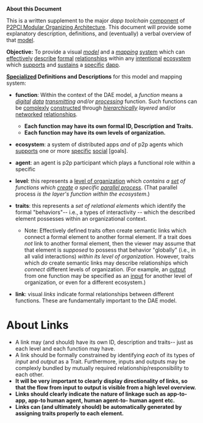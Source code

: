 **About this Document**

This is a written supplement to the major *dapp toolchain* [component](https://github.com/gcassel/Modular-Organizing-Terminology/blob/master/terms/component.md) of [P2PCI Modular Organizing Architecture](https://github.com/gcassel/Models/blob/master/p2pci-modular-organizing-architecture.md).  This document will provide some explanatory description, definitions, and (eventually) a verbal overview of that [model](https://github.com/gcassel/Modular-Organizing-Terminology/blob/master/terms/model.md).

**Objective:**  To provide a visual *[model](https://github.com/gcassel/Modular-Organization-Terminology/blob/master/terms/model.md)* and a *[mapping](https://github.com/gcassel/Modular-Organization-Terminology/blob/master/terms/map.md)* [system](https://github.com/gcassel/Modular-Organization-Terminology/blob/master/terms/system.md) which can [effectively](https://github.com/gcassel/Modular-Organization-Terminology/blob/master/terms/effective.md) [describe](https://github.com/gcassel/Modular-Organization-Terminology/blob/master/terms/describe.md) [formal](https://github.com/gcassel/Modular-Organization-Terminology/blob/master/terms/form.md) [relationships](https://github.com/gcassel/Modular-Organization-Terminology/blob/master/terms/relationship.md) within any [intentional](https://github.com/gcassel/Modular-Organization-Terminology/blob/master/terms/intention.md) [ecosystem](https://github.com/gcassel/Modular-Organization-Terminology/blob/master/compound-terms/ecosystem.md) which [supports](https://github.com/gcassel/Modular-Organization-Terminology/blob/master/terms/support.md) and [sustains](https://github.com/gcassel/Modular-Organization-Terminology/blob/master/terms/sustain.md) a [specific](https://github.com/gcassel/Modular-Organization-Terminology/blob/master/terms/specific.md) [dapp](https://github.com/gcassel/Modular-Organization-Terminology/blob/master/compound-terms/dapp.md).

**[Specialized](https://github.com/gcassel/Modular-Organization-Terminology/blob/master/terms/specialize.md) Definitions and Descriptions** for this model and mapping system:

* **function**: Within the context of the DAE model, a *function* means a *[digital](https://github.com/gcassel/Modular-Organization-Terminology/blob/master/terms/digital.md) [data](https://github.com/gcassel/Modular-Organization-Terminology/blob/master/terms/data.md) [transmitting](https://github.com/gcassel/Modular-Organization-Terminology/blob/master/terms/transmit.md) and/or [processing](https://github.com/gcassel/Modular-Organization-Terminology/blob/master/terms/process.md)* function.  Such functions can be [complexly](https://github.com/gcassel/Modular-Organization-Terminology/blob/master/terms/complex.md) [constructed](https://github.com/gcassel/Modular-Organization-Terminology/blob/master/terms/form.md) through *[hierarchically](https://github.com/gcassel/Modular-Organization-Terminology/blob/master/terms/hierarchy.md) layered* and/or [networked](https://github.com/gcassel/Modular-Organization-Terminology/blob/master/terms/network.md) [relationships](https://github.com/gcassel/Modular-Organization-Terminology/blob/master/terms/relationship.md).
   *  **Each function may have its own formal ID, Description and Traits.**
   *  **Each function may have its own levels of organization.**

* **ecosystem**: a system of distributed apps *and* of p2p agents which [supports](https://github.com/gcassel/Modular-Organization-Terminology/blob/master/terms/support.md) one or more [specific](https://github.com/gcassel/Modular-Organization-Terminology/blob/master/terms/specific.md) [social](https://github.com/gcassel/Modular-Organization-Terminology/blob/master/terms/social.md) [goals].

* **agent**: an agent is p2p participant which plays a functional role within a specific 

* **level**:  this represents a [level of organization](https://github.com/gcassel/Modular-Organization-Terminology/blob/master/compound-terms/level-of-organization.md) which *contains a [set](https://github.com/gcassel/Modular-Organization-Terminology/blob/master/terms/set.md) of functions which [create](https://github.com/gcassel/Modular-Organization-Terminology/blob/master/terms/create.md) a specific [parallel process](https://github.com/gcassel/Modular-Organization-Terminology/blob/master/compound-terms/parallel-process.md)*.  (That parallel process *is the layer's function within the ecosystem*.)
  
* **traits**:  this represents a *set of relational elements* which identify the formal "behaviors"-- i.e., a types of interactivity -- which the described element possesses within an organizational context.   
   * Note:  Effectively defined traits often create semantic links which connect a formal element to another formal element.   If a trait does *not* link to another formal element, then the viewer may assume that that element is *supposed* to possess that behavior "globally" (i.e., in all valid interactions) *within its level of organization*.   However, traits which *do* create semantic links may describe relationships which *connect* different levels of organization.   (For example, an [output](https://github.com/gcassel/Modular-Organization-Terminology/blob/master/terms/output.md) from one function may be specified as an [input](https://github.com/gcassel/Modular-Organization-Terminology/blob/master/terms/input.md) for another level of organization, or even for a different ecosystem.)  
   
*   **link**:  visual *links* indicate formal relationships between different functions. These are fundamentally important to the DAE model.  

About Links
=============

   *  A link may (and should) have its own ID, description and traits-- just as each level and each function may have.
   *  A link should be formally constrained by identifying *each* of its types of *input* and *output* as a Trait.  Furthermore, inputs and outputs may be complexly bundled by mutually required relationship/responsibility to each other.
   *  **It will be very important to clearly display directionality of links, so that the flow from input to output is visible from a high level overview.**
   *  **Links should clearly indicate the nature of linkage such as app-to-app, app-to human agent, human agent-to- human agent  etc.**
   *  **Links can (and ultimately should) be automatically generated by assigning traits properly to each element.**
   
   
   



